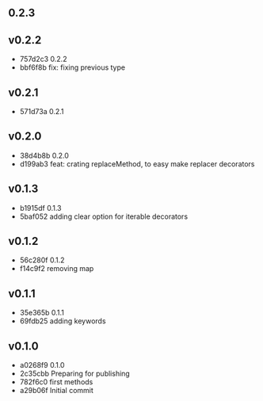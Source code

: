 
## 0.2.3
## v0.2.2
* 757d2c3 0.2.2
* bbf6f8b fix: fixing previous type
## v0.2.1
* 571d73a 0.2.1
## v0.2.0
* 38d4b8b 0.2.0
* d199ab3 feat: crating replaceMethod, to easy make replacer decorators
## v0.1.3
* b1915df 0.1.3
* 5baf052 adding clear option for iterable decorators
## v0.1.2
* 56c280f 0.1.2
* f14c9f2 removing map
## v0.1.1
* 35e365b 0.1.1
* 69fdb25 adding keywords
## v0.1.0
* a0268f9 0.1.0
* 2c35cbb Preparing for publishing
* 782f6c0 first methods
* a29b06f Initial commit

